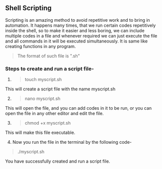 
## Shell Scripting

Scripting is an amazing method to avoid repetitive work and to bring in automation.
It happens many times, that we run certain codes repetitively inside the shell, so to make it easier and less boring, we can include multiple codes in a file and whenever required we can just execute the file and all commands in it will be executed simultaneously. It is same like creating functions in any program.

> The format of such file is ".sh"


### Steps to create and run a script file-

1. >touch myscript.sh

This will create a script file with the name myscript.sh

2. > nano myscript.sh

This will open the file, and you can add codes in it to be run, or you can open the file in any other editor and edit the file.

3. >chmod +x myscript.sh

This will make this file executable.

4. Now you run the file in the terminal by the following code-

> ./myscript.sh

You have successfully created and run a script file.
